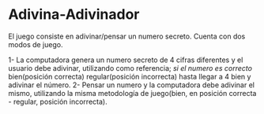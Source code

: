 # Adivina-Adivinador

El juego consiste en adivinar/pensar un numero secreto. Cuenta con dos modos de juego.

1- La computadora genera un numero secreto de 4 cifras diferentes y el usuario debe adivinar, utilizando como referencia; *si el numero es correcto* bien(posición correcta) regular(posición incorrecta) hasta llegar a 4 bien y adivinar el número.
2- Pensar un numero y la computadora debe adivinar el mismo, utilizando la misma metodología de juego(bien, en posición correcta - regular, posición incorrecta).
